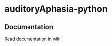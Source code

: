 # auditoryAphasia-python

## Documentation
Read documentation in [wiki](https://gitlab.socsci.ru.nl/neurotech/code/auditoryaphasia-python/-/wikis/home)
